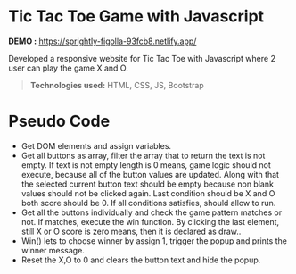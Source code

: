 # Tic Tac Toe Game with Javascript

**DEMO :** https://sprightly-figolla-93fcb8.netlify.app/

Developed a responsive website for Tic Tac Toe with Javascript where 2 user can play the game X and O.

> **Technologies used:** HTML, CSS, JS, Bootstrap

# Pseudo Code

 - Get DOM elements and assign variables.
 - Get all buttons as array, filter the array that to return the text is not empty. If text is not empty length is 0 means, game logic should not execute, because all of the button values are updated. Along with that the selected current button text should be empty because non blank values should not be clicked again. Last condition should be X and O both score should be 0. If all conditions satisfies, should allow to run.
 - Get all the buttons individually and check the game pattern matches or not. If matches, execute the win function. By clicking the last element, still X or O score is zero means, then it is declared as draw..
 - Win() lets to choose winner by assign 1, trigger the popup and prints the winner message.
 - Reset the X,O to 0 and clears the button text and hide the popup.
